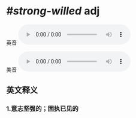 # ***\#strong-willed*** adj
英音
<audio src="./media/strong-willed1_AAC.aac" controls="controls"></audio>

美音
<audio src="./media/strong-willed2_AAC.aac" controls="controls"></audio>



  

英文释义
---
### 1.**意志坚强的；固执已见的**  


